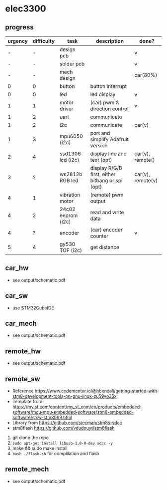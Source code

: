 # elec3300

## progress
| urgency | difficulty | task | description | done? |
| --- | --- | --- | --- | --- |
| - | - | design pcb | | v |
| - | - | solder pcb | | v |
| - | - | mech design | | car(80%) |
| 0 | 0 | button | button interrupt | |
| 0 | 0 | led | led display | v |
| 1 | 1 | motor driver | (car) pwm & direction control | v |
| 1 | 2 | uart | communicate | |
| 1 | 2 | i2c | communicate | car(v) |
| 1 | 3 | mpu6050 (i2c) | port and simplify Adafruit version | |
| 2 | 4 | ssd1306 lcd (i2c) | display line and text (opt) | car(v), remote() |
| 3 | 2 | ws2812b RGB led | display R/G/B first, either bitbang or spi (opt) | car(v), remote(v) |
| 4 | 1 | vibration motor | (remote) pwm output | |
| 4 | 2 | 24c02 eeprom (i2c) | read and write data | |
| 4 | ? | encoder | (car) encoder counter | v |
| 5 | 4 | gy530 TOF (i2c) | get distance | |


## car_hw

- see output/schematic.pdf

## car_sw

- use STM32CubeIDE

## car_mech

- see output/schematic.pdf

## remote_hw

- see output/schematic.pdf

## remote_sw

- Reference https://www.codementor.io/@hbendali/getting-started-with-stm8-development-tools-on-gnu-linux-zu59yo35x
- Template from https://my.st.com/content/my_st_com/en/products/embedded-software/mcu-mpu-embedded-software/stm8-embedded-software/stsw-stm8069.html
- Library from https://github.com/stecman/stm8s-sdcc
- stm8flash https://github.com/vdudouyt/stm8flash
1. git clone the repo
2. ```sudo apt-get install libusb-1.0-0-dev sdcc -y```
3. make && sudo make install
4. ```bash ./flash.sh``` for complilation and flash

## remote_mech

- see output/schematic.pdf
